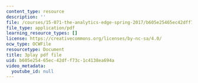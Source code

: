 ```yaml
---
content_type: resource
description: ''
file: /courses/15-071-the-analytics-edge-spring-2017/b605e25465ec42dff73c1c4138ea694a_1i5TDkri78Y.pdf
file_type: application/pdf
learning_resource_types: []
license: https://creativecommons.org/licenses/by-nc-sa/4.0/
ocw_type: OCWFile
resourcetype: Document
title: 3play pdf file
uid: b605e254-65ec-42df-f73c-1c4138ea694a
video_metadata:
  youtube_id: null
---
```

